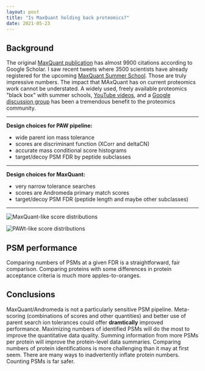 ```yaml
---
layout: post
title: "Is MaxQuant holding back proteomics?"
date: 2021-05-23
---
```


## Background

The original [MaxQuant publication](https://www.nature.com/articles/nbt.1511) has almost 9900 citations according to Google Scholar. I saw recent tweets where 3500 scientists have already registered for the upcoming [MaxQuant Summer School](https://maxquant.org/summer_school/). Those are truly impressive numbers. The impact that MAxQuant has on current proteomics work cannot be understated. A widely used, freely available proteomics "black box" with summer schools, [YouTube videos](https://www.youtube.com/c/MaxQuantChannel/videos), and a [Google discussion group](http://groups.google.com/group/maxquant-list) has been a tremendous benefit to the proteomics community.

---

**Design choices for PAW pipeline:**

- wide parent ion mass tolerance
- scores are discriminant function (XCorr and deltaCN)
- accurate mass conditional score histograms
- target/decoy PSM FDR by peptide subclasses

---

**Design choices for MaxQuant:**

- very narrow tolerance searches
- scores are Andromeda primary match scores
- target/decoy PSM FDR (peptide length and maybe other subclasses)

---

![MaxQuant-like score distributions](https://pwilmart.github.io/images/MQ-like.png)

![PAWt-like score distributions](https://pwilmart.github.io/images/PAW-like.png)

## PSM performance

Comparing numbers of PSMs at a given FDR is a straightforward, fair comparison. Comparing proteins with some differences in protein acceptance criteria is much more apples-to-oranges.


## Conclusions

MaxQuant/Andromeda is not a particularly sensitive PSM pipeline. Meta-scoring (combinations of scores and other quantities) and better use of parent search ion tolerances could offer **dramtically** improved performance. Maximizing numbers of identified PSMs will do the most to improve the quantitative data quality. Summing information from more PSMs per protein will improve the protein-level data summaries. Comparing numbers of protein identifications is more challenging than it may at first seem. There are many ways to inadvertently inflate protein numbers. Counting PSMs is far safer.     
